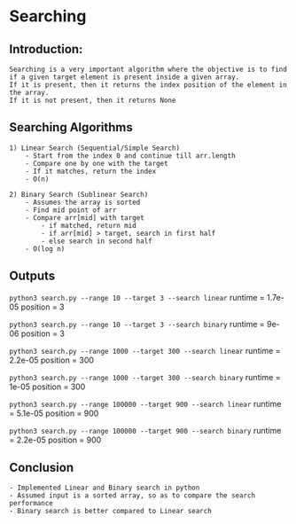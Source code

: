 # Searching

## Introduction:
    Searching is a very important algorithm where the objective is to find if a given target element is present inside a given array.
    If it is present, then it returns the index position of the element in the array.
    If it is not present, then it returns None

## Searching Algorithms
    1) Linear Search (Sequential/Simple Search)
        - Start from the index 0 and continue till arr.length
        - Compare one by one with the target
        - If it matches, return the index
        - O(n)
    
    2) Binary Search (Sublinear Search)
        - Assumes the array is sorted
        - Find mid point of arr
        - Compare arr[mid] with target
            - if matched, return mid
            - if arr[mid] > target, search in first half
            - else search in second half
        - O(log n)

## Outputs
`python3 search.py --range 10 --target 3 --search linear`
runtime = 1.7e-05
position = 3

`python3 search.py --range 10 --target 3 --search binary`
runtime = 9e-06
position = 3

`python3 search.py --range 1000 --target 300 --search linear`
runtime = 2.2e-05
position = 300

`python3 search.py --range 1000 --target 300 --search binary`
runtime = 1e-05
position = 300

`python3 search.py --range 100000 --target 900 --search linear`
runtime = 5.1e-05
position = 900

`python3 search.py --range 100000 --target 900 --search binary`
runtime = 2.2e-05
position = 900

## Conclusion
    - Implemented Linear and Binary search in python
    - Assumed input is a sorted array, so as to compare the search performance
    - Binary search is better compared to Linear search